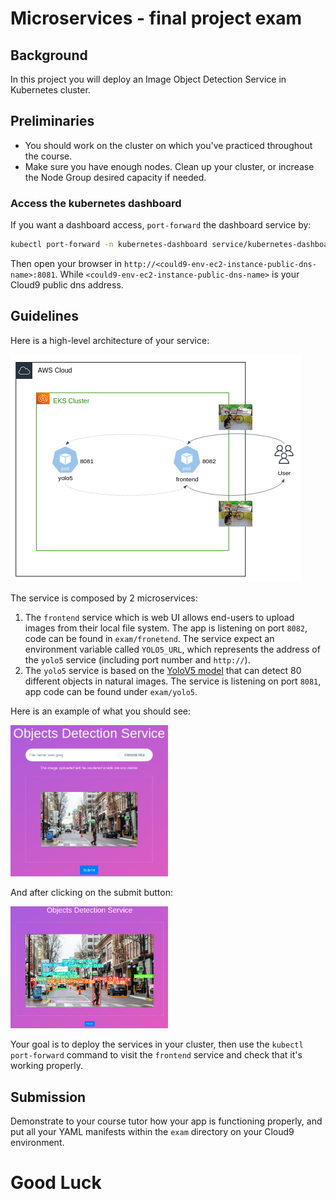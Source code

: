 # Microservices - final project exam

## Background

In this project you will deploy an Image Object Detection Service in Kubernetes cluster.


## Preliminaries 

- You should work on the cluster on which you've practiced throughout the course.  
- Make sure you have enough nodes. Clean up your cluster, or increase the Node Group desired capacity if needed.

### Access the kubernetes dashboard 

If you want a dashboard access, `port-forward` the dashboard service by:

```bash
kubectl port-forward -n kubernetes-dashboard service/kubernetes-dashboard 8081:8081 --address 0.0.0.0
```

Then open your browser in `http://<could9-env-ec2-instance-public-dns-name>:8081`. 
While `<could9-env-ec2-instance-public-dns-name>` is your Cloud9 public dns address. 

## Guidelines

Here is a high-level architecture of your service: 

![](../.img/k8s_ex_arch.png)

The service is composed by 2 microservices: 

1. The `frontend` service which is web UI allows end-users to upload images from their local file system. The app is listening on port `8082`, code can be found in `exam/fronetend`. The service expect an environment variable called `YOLO5_URL`, which represents the address of the `yolo5` service (including port number and `http://`).
2. The `yolo5` service is based on the [YoloV5 model](https://github.com/ultralytics/yolov5) that can detect 80 different objects in natural images. The service is listening on port `8081`, app code can be found under `exam/yolo5`.

Here is an example of what you should see:

<img src="../.img/exam_ex_1.png" width="50%">

And after clicking on the submit button:

<img src="../.img/exam_ex_2.png" width="50%">

Your goal is to deploy the services in your cluster, then use the `kubectl port-forward` command to visit the `frontend` service and check that it's working properly. 

## Submission 

Demonstrate to your course tutor how your app is functioning properly, and put all your YAML manifests within the `exam` directory on your Cloud9 environment.

# Good Luck